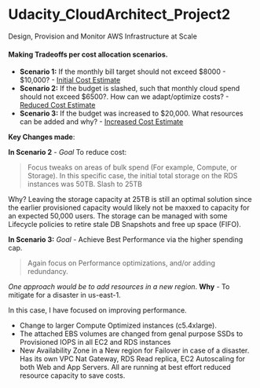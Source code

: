 # Udacity_CloudArchitect_Project2
Design, Provision and Monitor AWS Infrastructure at Scale

#### Making Tradeoffs per cost allocation scenarios.

* **Scenario 1:** If the monthly bill target should not exceed $8000 - $10,000? - [Initial Cost Estimate](https://calculator.aws/#/estimate?id=e9b8d9187e38b54de4a39dc3bf1e42036f697e3d)
* **Scenario 2:** If the budget is slashed, such that monthly cloud spend should not exceed $6500?. How can we adapt/optimize costs? - [Reduced Cost Estimate](https://calculator.aws/#/estimate?id=9cbf71d8403880304dc243cc82a92e96f7c647b4)
* **Scenario 3:** If the budget was increased to $20,000. What resources can be added and why? - [Increased Cost Estimate](https://calculator.aws/#/estimate?id=d848b55e15b3828c9dddb4c99159c831ef1f9236)

**Key Changes made**:

**In Scenario 2** - *Goal* To reduce cost: 
> Focus tweaks on areas of bulk spend (For example, Compute, or Storage). In this specific case, the initial total storage on the RDS instances was 50TB. Slash to 25TB

Why? Leaving the storage capacity at 25TB is still an optimal solution since the earlier provisioned capacity would likely not be maxxed to capacity for an expected 50,000 users.  The storage can be managed with some Lifecycle policies to retire stale DB Snapshots and free up space (FIFO).

**In Scenario 3:** *Goal* - Achieve Best Performance via the higher spending cap.
 > Again focus on Performance optimizations, and/or adding redundancy. 
 
 *One approach would be to add resources in a new region*.
 **Why** - To mitigate for a disaster in us-east-1.
 
 In this case, I have focused on improving performance.
  - Change to larger Compute Optimized instances (c5.4xlarge). 
  - The attached EBS volumes are changed from genal purpose SSDs to Provisioned IOPS in all EC2 and RDS instances
  - New Availability Zone in a New region for Failover in case of a disaster. Has its own VPC Nat Gateway, RDS Read replica, EC2 Autoscaling for both Web and App Servers. All are running at best effort reduced resource capacity to save costs. 
